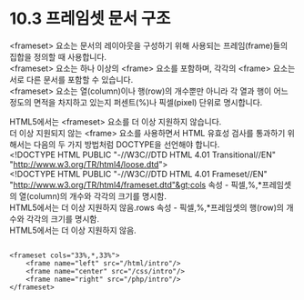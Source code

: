 # 10.3 프레임셋 문서 구조

&lt;frameset&gt; 요소는 문서의 레이아웃을 구성하기 위해 사용되는 프레임\(frame\)들의 집합을 정의할 때 사용합니다.  
&lt;frameset&gt; 요소는 하나 이상의 &lt;frame&gt; 요소를 포함하며, 각각의 &lt;frame&gt; 요소는 서로 다른 문서를 포함할 수 있습니다.  
&lt;frameset&gt; 요소는 열\(column\)이나 행\(row\)의 개수뿐만 아니라 각 열과 행이 어느 정도의 면적을 차지하고 있는지 퍼센트\(%\)나 픽셀\(pixel\) 단위로 명시합니다.  
  
HTML5에서는 &lt;frameset&gt; 요소를 더 이상 지원하지 않습니다.  
더 이상 지원되지 않는 &lt;frame&gt; 요소를 사용하면서 HTML 유효성 검사를 통과하기 위해서는 다음의 두 가지 방법처럼 DOCTYPE을 선언해야 합니다.  
&lt;!DOCTYPE HTML PUBLIC "-//W3C//DTD HTML 4.01 Transitional//EN" "http://www.w3.org/TR/html4/loose.dtd"&gt;  
&lt;!DOCTYPE HTML PUBLIC "-//W3C//DTD HTML 4.01 Frameset//EN" "http://www.w3.org/TR/html4/frameset.dtd"&gt;cols 속성 - 픽셀,%,\*프레임셋의 열\(column\)의 개수와 각각의 크기를 명시함.  
HTML5에서는 더 이상 지원하지 않음.rows 속성 - 픽셀,%,\*프레임셋의 행\(row\)의 개수와 각각의 크기를 명시함.  
HTML5에서는 더 이상 지원하지 않음.

```text

<frameset cols="33%,*,33%">
	<frame name="left" src="/html/intro"/>
	<frame name="center" src="/css/intro"/>
	<frame name="right" src="/php/intro"/>
</frameset>
```

